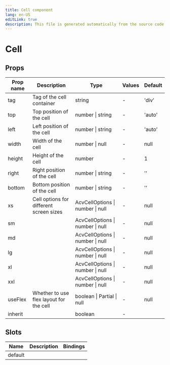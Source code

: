 ```yaml
---
title: Cell component
lang: en-US
editLink: true
description: This file is generated automatically from the source code. Changes made here will be lost.
---
```


# Cell

<!--@include: ./cell.doc.md-->

## Props

| Prop name | Description                             | Type                             | Values | Default |
| --------- | --------------------------------------- | -------------------------------- | ------ | ------- |
| tag       | Tag of the cell container               | string                           | -      | 'div'   |
| top       | Top position of the cell                | number \| string                 | -      | 'auto'  |
| left      | Left position of the cell               | number \| string                 | -      | 'auto'  |
| width     | Width of the cell                       | number \| null                   | -      | null    |
| height    | Height of the cell                      | number                           | -      | 1       |
| right     | Right position of the cell              | number \| string                 | -      | ''      |
| bottom    | Bottom position of the cell             | number \| string                 | -      | ''      |
| xs        | Cell options for different screen sizes | AcvCellOptions \| number \| null | -      | null    |
| sm        |                                         | AcvCellOptions \| number \| null | -      | null    |
| md        |                                         | AcvCellOptions \| number \| null | -      | null    |
| lg        |                                         | AcvCellOptions \| number \| null | -      | null    |
| xl        |                                         | AcvCellOptions \| number \| null | -      | null    |
| xxl       |                                         | AcvCellOptions \| number \| null | -      | null    |
| useFlex   | Whether to use flex layout for the cell | boolean \| Partial \| null       | -      | null    |
| inherit   |                                         | boolean                          | -      |         |

## Slots

| Name    | Description | Bindings |
| ------- | ----------- | -------- |
| default |             |          |

